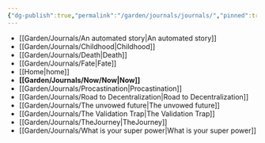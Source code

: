 ```yaml
---
{"dg-publish":true,"permalink":"/garden/journals/journals/","pinned":true}
---
```



- [[Garden/Journals/An automated story\|An automated story]]
- [[Garden/Journals/Childhood\|Childhood]]
- [[Garden/Journals/Death\|Death]]
- [[Garden/Journals/Fate\|Fate]]
- [[Home\|home]]
- **[[Garden/Journals/Now/Now\|Now]]**
- [[Garden/Journals/Procastination\|Procastination]]
- [[Garden/Journals/Road to Decentralization\|Road to Decentralization]]
- [[Garden/Journals/The unvowed future\|The unvowed future]]
- [[Garden/Journals/The Validation Trap\|The Validation Trap]]
- [[Garden/Journals/TheJourney\|TheJourney]]
- [[Garden/Journals/What is your super power\|What is your super power]]

